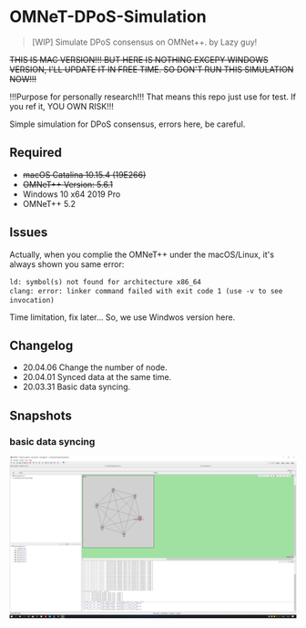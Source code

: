 # OMNeT-DPoS-Simulation

> [WIP] Simulate DPoS consensus on OMNet++.
> by Lazy guy!

~~THIS IS MAC VERSION!!! BUT HERE IS NOTHING EXCEPY WINDOWS VERSION, I'LL UPDATE IT IN FREE TIME. SO DON'T RUN THIS SIMULATION NOW!!!~~

!!!Purpose for personally research!!! That means this repo just use for test. If you ref it, YOU OWN RISK!!!

Simple simulation for DPoS consensus, errors here, be careful.

## Required

- ~~macOS Catalina 10.15.4 (19E266)~~
- ~~OMNeT++ Version: 5.6.1~~
- Windows 10 x64 2019 Pro
- OMNeT++ 5.2


## Issues

Actually, when you complie the OMNeT++ under the macOS/Linux, it's always shown you same error:

```
ld: symbol(s) not found for architecture x86_64
clang: error: linker command failed with exit code 1 (use -v to see invocation)
```
Time limitation, fix later... So, we use Windwos version here.


## Changelog

- 20.04.06 Change the number of node.
- 20.04.01 Synced data at the same time.
- 20.03.31 Basic data syncing.


## Snapshots

### basic data syncing

![](https://github.com/i0Ek3/OMNeT-DPoS-Simulation/blob/mac/pic/basic-0331.jpg)

